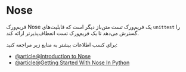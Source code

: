 # Nose

فریم‌ورک Nose یک فریم‌ورک تست متن‌باز دیگر است که قابلیت‌های `unittest` را گسترش می‌دهد تا یک فریم‌ورک تست انعطاف‌پذیرتر ارائه کند.

برای کسب اطلاعات بیشتر به منابع زیر مراجعه کنید:

- [@article@Introduction to Nose](https://nose.readthedocs.io/en/latest/)
- [@article@Getting Started With Nose In Python](https://www.lambdatest.com/blog/selenium-python-nose-tutorial/)

